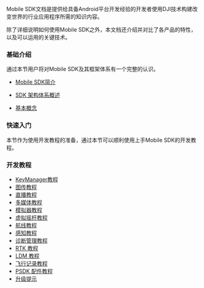 Mobile SDK文档是提供给具备Android平台开发经验的开发者使用DJI技术构建改变世界的行业应用程序所需的知识内容。

除了详细说明如何使用Mobile SDK之外，本文档还介绍并对比了各产品的特性，以及可以运用的关键技术。

### 基础介绍

通过本节用户将对Mobile SDK及其框架体系有一个完整的认识。

* [Mobile SDK简介](https://developer.dji.com/doc/mobile-sdk-tutorial/cn/basic-introduction/msdk-introduction.html)

* [SDK 架构体系概述](https://developer.dji.com/doc/mobile-sdk-tutorial/cn/basic-introduction/overview.html)

* [基本概念](https://developer.dji.com/doc/mobile-sdk-tutorial/cn/basic-introduction/basic-concepts/flight-control.html)


### 快速入门

本节作为使用开发教程的准备，通过本节可以顺利使用上手Mobile SDK的开发教程。

### 开发教程

* [KeyManager教程](https://developer.dji.com/doc/mobile-sdk-tutorial/cn/tutorials/keymanager.html)
* [图传教程](https://developer.dji.com/doc/mobile-sdk-tutorial/cn/tutorials/video-stream.html)
* [直播教程](https://developer.dji.com/doc/mobile-sdk-tutorial/cn/tutorials/live-stream.html)
* [多媒体教程](https://developer.dji.com/doc/mobile-sdk-tutorial/cn/tutorials/media-file.html)
* [模拟器教程](https://developer.dji.com/doc/mobile-sdk-tutorial/cn/tutorials/simulator.html)
* [虚拟摇杆教程](https://developer.dji.com/doc/mobile-sdk-tutorial/cn/tutorials/virtual-stick.html)
* [航线教程](https://developer.dji.com/doc/mobile-sdk-tutorial/cn/tutorials/waypoint.html)
* [感知教程](https://developer.dji.com/doc/mobile-sdk-tutorial/cn/tutorials/perception.html)
* [诊断管理教程](https://developer.dji.com/doc/mobile-sdk-tutorial/cn/tutorials/diagnostic.html)
* [RTK 教程](https://developer.dji.com/doc/mobile-sdk-tutorial/cn/tutorials/rtk.html)
* [LDM 教程](https://developer.dji.com/doc/mobile-sdk-tutorial/cn/tutorials/ldm.html)
* [飞行记录教程](https://developer.dji.com/doc/mobile-sdk-tutorial/cn/tutorials/flight-record.html)
* [PSDK 配件教程](https://developer.dji.com/doc/mobile-sdk-tutorial/cn/tutorials/payload.html)
* [升级提示]()